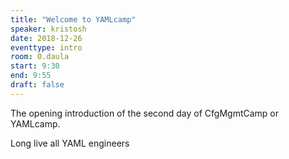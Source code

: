 ```yaml
---
title: "Welcome to YAMLcamp"
speaker: kristosh
date: 2018-12-26
eventtype: intro
room: 0.daula
start: 9:30
end: 9:55
draft: false
---
```


The opening introduction of the second day of CfgMgmtCamp or YAMLcamp.  
  
Long live all YAML engineers  

